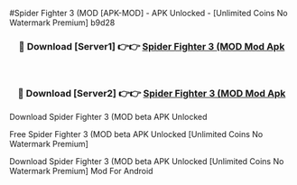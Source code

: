 #Spider Fighter 3 (MOD [APK-MOD] - APK Unlocked - [Unlimited Coins No Watermark Premium] b9d28



<div align="center">

<h3>🔴 Download [Server1] 👉👉 <a href="https://momento.my/?title=Spider_Fighter_3_(MOD">Spider Fighter 3 (MOD Mod Apk</a></h3><br>

<h3>🔴 Download [Server2] 👉👉 <a href="https://momento.my/?title=Spider_Fighter_3_(MOD">Spider Fighter 3 (MOD Mod Apk</a></h3>
</div>



Download Spider Fighter 3 (MOD beta APK Unlocked

Free Spider Fighter 3 (MOD beta APK Unlocked [Unlimited Coins No Watermark Premium]

Download Spider Fighter 3 (MOD beta APK Unlocked [Unlimited Coins No Watermark Premium] Mod For Android
